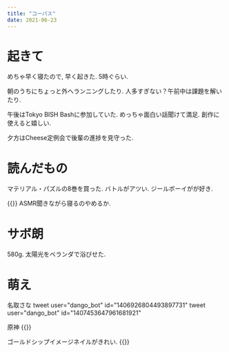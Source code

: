 ```yaml
---
title: "コーパス"
date: 2021-06-23
---
```


# 起きて
めちゃ早く寝たので, 早く起きた. 5時ぐらい.

朝のうちにちょっと外へランニングしたり. 人多すぎない？午前中は課題を解いたり.

午後はTokyo BISH Bashに参加していた. めっちゃ面白い話聞けて満足. 創作に使えると嬉しい.

夕方はCheese定例会で後輩の進捗を見守った.

# 読んだもの
マテリアル・パズルの8巻を買った.
バトルがアツい. ジールボーイがが好き.

{{<tweet user="dango_bot" id="1407447269952000003">}}
ASMR聞きながら寝るのやめるか.

# サボ朗
580g. 太陽光をベランダで浴びせた.

# 萌え
名取さな
tweet user="dango_bot" id="1406926804493897731"
tweet user="dango_bot" id="1407453647961681921"

原神
{{<tweet user="dango_bot" id="1407539540642865158">}}

ゴールドシップイメージネイルがきれい.
{{<tweet user="dango_bot" id="1407676561256448000">}}